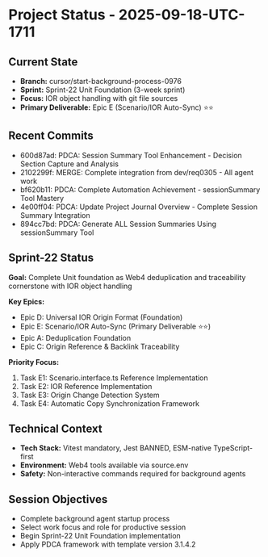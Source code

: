 # Project Status - 2025-09-18-UTC-1711

## Current State
- **Branch:** cursor/start-background-process-0976
- **Sprint:** Sprint-22 Unit Foundation (3-week sprint)
- **Focus:** IOR object handling with git file sources
- **Primary Deliverable:** Epic E (Scenario/IOR Auto-Sync) ⭐⭐

## Recent Commits
- 600d87ad: PDCA: Session Summary Tool Enhancement - Decision Section Capture and Analysis
- 2102299f: MERGE: Complete integration from dev/req0305 - All agent work
- bf620b11: PDCA: Complete Automation Achievement - sessionSummary Tool Mastery
- 4e00ff04: PDCA: Update Project Journal Overview - Complete Session Summary Integration
- 894cc7bd: PDCA: Generate ALL Session Summaries Using sessionSummary Tool

## Sprint-22 Status
**Goal:** Complete Unit foundation as Web4 deduplication and traceability cornerstone with IOR object handling

**Key Epics:**
- Epic D: Universal IOR Origin Format (Foundation)
- Epic E: Scenario/IOR Auto-Sync (Primary Deliverable ⭐⭐) 
- Epic A: Deduplication Foundation
- Epic C: Origin Reference & Backlink Traceability

**Priority Focus:**
1. Task E1: Scenario.interface.ts Reference Implementation
2. Task E2: IOR Reference Implementation  
3. Task E3: Origin Change Detection System
4. Task E4: Automatic Copy Synchronization Framework

## Technical Context
- **Tech Stack:** Vitest mandatory, Jest BANNED, ESM-native TypeScript-first
- **Environment:** Web4 tools available via source.env
- **Safety:** Non-interactive commands required for background agents

## Session Objectives
- Complete background agent startup process
- Select work focus and role for productive session
- Begin Sprint-22 Unit Foundation implementation
- Apply PDCA framework with template version 3.1.4.2